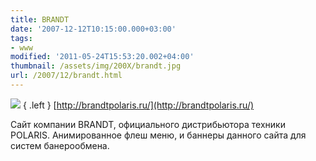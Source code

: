 ```yaml
---
title: BRANDT
date: '2007-12-12T10:15:00.000+03:00'
tags:
- www
modified: '2011-05-24T15:53:20.002+04:00'
thumbnail: /assets/img/200X/brandt.jpg
url: /2007/12/brandt.html
---
```

![](/assets/img/200X/brandt.jpg)
{ .left }
[http://brandtpolaris.ru/](http://brandtpolaris.ru/)
  
Сайт компании BRANDT, официального дистрибьютора техники POLARIS. Анимированное флеш меню, и баннеры данного сайта для систем банерообмена.
